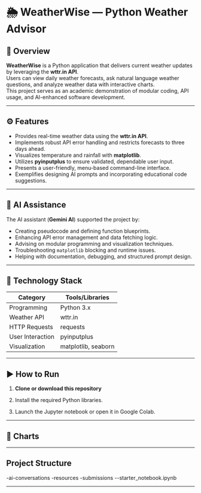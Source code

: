 # 🌦️ WeatherWise — Python Weather Advisor

## 📘 Overview

**WeatherWise** is a Python application that delivers current weather updates by leveraging the **wttr.in API**.  
Users can view daily weather forecasts, ask natural language weather questions, and analyze weather data with interactive charts.  
This project serves as an academic demonstration of modular coding, API usage, and AI-enhanced software development.

---

## ⚙️ Features
- Provides real-time weather data using the **wttr.in API**.  
- Implements robust API error handling and restricts forecasts to three days ahead.  
- Visualizes temperature and rainfall with **matplotlib**.  
- Utilizes **pyinputplus** to ensure validated, dependable user input.  
- Presents a user-friendly, menu-based command-line interface.  
- Exemplifies designing AI prompts and incorporating educational code suggestions.

---

## 🧠 AI Assistance

The AI assistant (**Gemini AI**) supported the project by:  
- Creating pseudocode and defining function blueprints.  
- Enhancing API error management and data fetching logic.  
- Advising on modular programming and visualization techniques.  
- Troubleshooting `matplotlib` blocking and runtime issues.  
- Helping with documentation, debugging, and structured prompt design.

---

## 🧩 Technology Stack
| Category       | Tools/Libraries       |
|----------------|----------------------|
| Programming    | Python 3.x           |
| Weather API    | wttr.in              |
| HTTP Requests  | requests             |
| User Interaction| pyinputplus         |
| Visualization  | matplotlib, seaborn  |

---

## ▶️ How to Run

1. **Clone or download this repository**  
2. Install the required Python libraries.

3. Launch the Jupyter notebook or open it in Google Colab.

---

## 🧩 Charts

<!-- Add chart details here -->

---

## Project Structure
-ai-conversations
-resources
-submissions
--starter_notebook.ipynb



---

